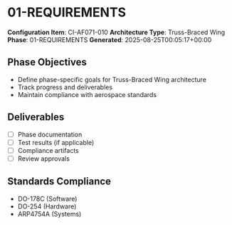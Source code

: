 # 01-REQUIREMENTS

**Configuration Item**: CI-AF071-010
**Architecture Type**: Truss-Braced Wing
**Phase**: 01-REQUIREMENTS
**Generated**: 2025-08-25T00:05:17+00:00

## Phase Objectives
- Define phase-specific goals for Truss-Braced Wing architecture
- Track progress and deliverables
- Maintain compliance with aerospace standards

## Deliverables
- [ ] Phase documentation
- [ ] Test results (if applicable)
- [ ] Compliance artifacts
- [ ] Review approvals

## Standards Compliance
- DO-178C (Software)
- DO-254 (Hardware)
- ARP4754A (Systems)
